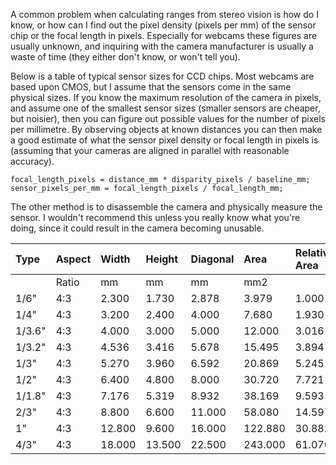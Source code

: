 A common problem when calculating ranges from stereo vision is how do I know, or how can I find out the pixel density (pixels per mm) of the sensor chip or the focal length in pixels.  Especially for webcams these figures are usually unknown, and inquiring with the camera manufacturer is usually a waste of time (they either don't know, or won't tell you).

Below is a table of typical sensor sizes for CCD chips.  Most webcams are based upon CMOS, but I assume that the sensors come in the same physical sizes.  If you know the maximum resolution of the camera in pixels, and assume one of the smallest sensor sizes (smaller sensors are cheaper, but noisier), then you can figure out possible values for the number of pixels per millimetre.  By observing objects at known distances you can then make a good estimate of what the sensor pixel density or focal length in pixels is (assuming that your cameras are aligned in parallel with reasonable accuracy).

```
focal_length_pixels = distance_mm * disparity_pixels / baseline_mm;
sensor_pixels_per_mm = focal_length_pixels / focal_length_mm;
```


The other method is to disassemble the camera and physically measure the sensor.  I wouldn't recommend this unless you really know what you're doing, since it could result in the camera becoming unusable.


| Type    | Aspect  | Width        | Height   | Diagonal | Area    | Relative Area |
|:--------|:--------|:-------------|:---------|:---------|:--------|:--------------|
|         | Ratio   | mm           | mm       | mm	      | mm2     |	              |
| 1/6" 	  |  4:3    |	2.300        |	1.730    | 2.878    | 3.979   | 1.000         |
| 1/4" 	  |  4:3    |	3.200        |	2.400    | 4.000    | 7.680   | 1.930         |
| 1/3.6" 	|  4:3    |	4.000        |	3.000    | 5.000    | 12.000  |  3.016         |
| 1/3.2" 	|  4:3    |	4.536        |	3.416    | 5.678    | 15.495  |  3.894         |
| 1/3" 	  |  4:3    |	5.270        |	3.960    | 6.592    | 20.869  | 5.245         |
| 1/2" 	  |  4:3    |	6.400        |	4.800    | 8.000    | 30.720  | 7.721         |
| 1/1.8" 	|  4:3    |	7.176        |	5.319    | 8.932    | 38.169  |  9.593         |
| 2/3" 	  |  4:3    |	8.800        |	6.600    | 11.000   | 58.080  | 14.597        |
| 1" 	    |  4:3    |	12.800       |	9.600    | 16.000   | 122.880 | 30.882        |
|4/3" 	   |  4:3    |	18.000       |	13.500   | 22.500   | 243.000 | 61.070        |